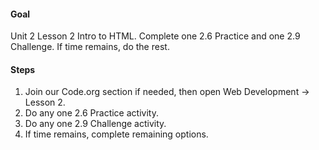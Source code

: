 #### Goal

Unit 2 Lesson 2 Intro to HTML. Complete one 2.6 Practice and one 2.9 Challenge. If time remains, do the rest.

#### Steps

1. Join our Code.org section if needed, then open Web Development -> Lesson 2.
2. Do any one 2.6 Practice activity.
3. Do any one 2.9 Challenge activity.
4. If time remains, complete remaining options.

